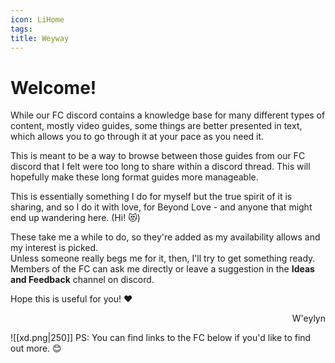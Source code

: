 ```yaml
---
icon: LiHome
tags: 
title: Weyway
---
```

# Welcome!

While our FC discord contains a knowledge base for many different types of content, mostly video guides, some things are better presented in text, which allows you to go through it at your pace as you need it.

This is meant to be a way to browse between those guides from our FC discord that I felt were too long to share within a discord thread.
This will hopefully make these long format guides more manageable.

This is essentially something I do for myself but the true spirit of it is sharing, and so I do it with love, for Beyond Love - and anyone that might end up wandering here. (Hi! 😻)

These take me a while to do, so they're added as my availability allows and my interest is picked.  
Unless someone really begs me for it, then, I'll try to get something ready.  
Members of the FC can ask me directly or leave a suggestion in the **Ideas and Feedback** channel on discord.  
  
Hope this is useful for you! ♥

<p style="text-align: right;">W'eylyn</p>

 ![[xd.png|250]]
PS: You can find links to the FC below if you'd like to find out more. 😊
